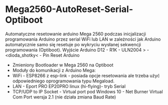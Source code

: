 # Mega2560-AutoReset-Serial-Optiboot
Automatyczne resetowanie arduino Mega 2560 podczas inicjalizacji programowania Arduino przez serial WiFi lub LAN w zależności jak
Arduino automatycznie samo się resetuje po wykryciu wysłanej sekwencji programowania (Optiboot).
Wyjście Arduino D12 - R1K - ULN2004 > -<dioda_shotky< - Pin Reset Arduino
- Zmieniony Bootloader w Mega 2560 na Optiboot
- Moduły do komunikacji z Arduino Mega:
- WiFi - ESP8266 z esp-link - posiada opcje resetowania ale trzeba użyć odpowiedniego oprogramowania typu Megaload.
- LAN - Eport PRO EP20PRO linux (hi-flying)- tryb Serial
- TCP/UDP to IP Socket - Virtual port pod Windows 10 - Net Burner Virtual Com Port wersja 2.1 (nie działa zmiana Baud Rate)
